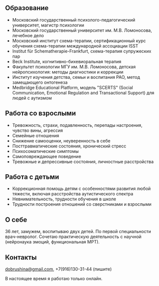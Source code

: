 ## Образование

- Московский государственный психолого-педагогический университет, магистр психологии
- Московский государственный университет им. М.В. Ломоносова, лечебное дело
- Московский институт схема-терапии, сертификационный курс обучения схема-терапии международной ассоциации ISST
- Institut für Schematherapie-Frankfurt, схема-терапия супружеских пар
- Beck Institute, когнитивно-бихевиоральная терапия
- Факультет психологии МГУ им. М.В. Ломоносова, детская нейропсихология: методы диагностики и коррекции
- Институт изучения детства, семьи и воспитания РАО, метод замещающего онтогенеза
- Medbridge Educational Platform, модель "SCERTS" (Social Communication, Emotional Regulation and Transactional Support) для людей с аутизмом

## Работа со взрослыми
- Тревожность, страхи, подавленность, перепады настроения, чувство вины, агрессия
- Семейные отношения
- Снижение самооценки, неуверенность в себе
- Посттравматические состояния, хронический стресс
- Психосоматические симптомы
- Самоповреждающее поведение
- Тревожные и депрессивные состояния, личностные расстройства

## Работа с детьми
- Коррекционная помощь детям с особенностями развития любой тяжести, включая расстройства аутистического спектра
- Невнимательность, трудности обучения в школе
- Трудности построения отношений со сверстниками и взрослыми

## О себе
36 лет, замужем, воспитываю двух детей. По первой специальности врач-невролог. Сочетаю практическую деятельность с научной (нейронаука эмоций, функциональная МРТ).

## Контакты
dobrushina@gmail.com, +7(916)130-31-44 (пишите)

В настоящее время я работаю только онлайн.
